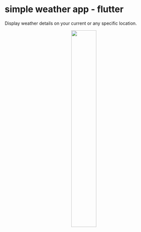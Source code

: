 # simple weather app - flutter

Display weather details on your current or any specific location.

<p align="center">
  <img 
    width=40%
    height=40%
    src="https://user-images.githubusercontent.com/101565812/169255578-c60cc40b-aafa-4dc0-9db2-30f9850efb74.jpg" >
</p>
